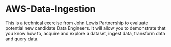 # AWS-Data-Ingestion
This is a technical exercise from John Lewis Partnership to evaluate potential new candidate Data Engineers. It will allow you to demonstrate that you know how to, acquire and explore a dataset, ingest data, transform data and query data.
